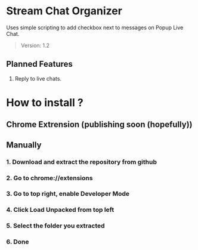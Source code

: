 # Stream Chat Organizer

Uses simple scripting to add checkbox next to messages on Popup Live Chat.
> Version: 1.2

## Planned Features
1. Reply to live chats.

# How to install ?

## Chrome Extrension (publishing soon (hopefully))

## Manually
### 1. Download and extract the repository from github
### 2. Go to chrome://extensions
### 3. Go to top right, enable Developer Mode
### 4. Click Load Unpacked from top left
### 5. Select the folder you extracted
### 6. Done
